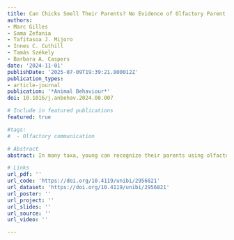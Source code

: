 ```yaml
---
title: Can Chicks Smell Their Parents? No Evidence of Olfactory Parent Recognition in a Shorebird
authors:
- Marc Gilles
- Sama Zefania
- Tafitasoa J. Mijoro
- Innes C. Cuthill
- Tamás Székely
- Barbara A. Caspers
date: '2024-11-01'
publishDate: '2025-07-09T19:39:21.800012Z'
publication_types:
- article-journal
publication: '*Animal Behaviour*'
doi: 10.1016/j.anbehav.2024.08.007

# Include in featured publications
featured: true

#tags:
#  - Olfactory communication

# Abstract
abstract: In many taxa, young can recognize their parents using olfactory cues. Yet this possibility has been overlooked in birds, because they were long assumed to have a poor sense of smell. While evidence is growing that birds use odours to communicate, olfactory parent recognition has only been documented in two altricial bird species. Whether chicks of precocial species use olfaction to recognize parents is currently unknown. Parent recognition is particularly important in precocial species, as chicks leave the nest shortly after hatching, and may lose contact with their parents and encounter other conspecific adults. We conducted Y-maze trials in the wild to test whether chicks of a precocial shorebird, the white-fronted plover, *Anarhynchus marginatus*, can recognize parents via olfaction. We tested first whether chicks show a preference for the odour (preen oil) of an unfamiliar adult over a control (no odour), and second whether chicks show a preference for the odour of a parent over that of an unfamiliar adult. Plover chicks spent as much time with the odour of an unfamiliar adult as with the control, and as much time with the odour of a parent as with that of an unfamiliar adult. Therefore, we found no evidence that chicks react to the preen oil odour of a conspecific adult, nor that they can discriminate a parent using preen oil odours. It may be that chicks of this species can discriminate parental and foreign odours but that our experiment failed to detect it, that they rely on other (e.g. auditory) cues, or that they do not need to discriminate between parents and foreign  conspecific adults.

# Links
url_pdf: ''
url_code: 'https://doi.org/10.4119/unibi/2956821'
url_dataset: 'https://doi.org/10.4119/unibi/2956821'
url_poster: ''
url_project: ''
url_slides: ''
url_source: ''
url_video: ''

---
```




